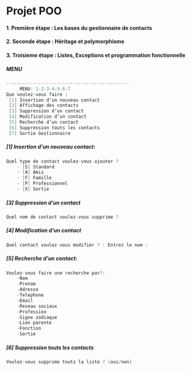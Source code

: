 # Projet POO

#### 1. Première étape :  Les bases du gestionnaire de contacts

#### 2. Seconde étape :   Héritage et polymorphisme

#### 3. Troisieme étape :   Listes, Exceptions et programmation fonctionnelle

##### MENU

```java
----------------------------------------------
	 MENU: 1-2-3-4-5-6-7
Que voulez-vous faire : 
 [1] Insertion d’un nouveau contact 
 [2] Affichage des contacts 
 [3] Suppression d’un contact
 [4] Modification d’un contact 
 [5] Recherche d’un contact  
 [6] Suppression touts les contacts 
 [7] Sortie Gestionnaire

```
##### [1] Insertion d’un nouveau contact:
```java
Quel type de contact voulez-vous ajouter ? 
	- [S] Standard 
	- [A] Amis 
	- [F] Famille 
	- [P] Professionnel 
	- [X] Sortie
```
##### [3] Suppression d’un contact
```java
Quel nom de contact voulez-vous supprime ? 
```
##### [4] Modification d’un contact 
```java
Quel contact voulez-vous modifier ? : Entrez le nom :
```
##### [5] Recherche d’un contact:
```java
Voulez-vous faire une recherche par?:
	-Nom
	-Prenom
	-Adresse
	-Telephone
	-Email
	-Reseau sociaux
	-Profession
	-Signe zodiaque
	-Lien parente
	-Fonction
	-Sortie
```
##### [6] Suppression touts les contacts 
 ```java
Voulez-vous supprime touts la liste ? [oui/non] 
```


